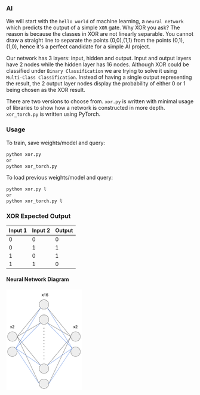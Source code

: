### AI
We will start with the `hello world` of machine learning, a `neural network` which predicts the output of a simple `XOR` gate.
Why XOR you ask? The reason is because the classes in XOR are not linearly separable. You cannot draw a straight line to separate the 
points (0,0),(1,1) from the points (0,1),(1,0), hence it's a perfect candidate for a simple AI project.

Our network has 3 layers: input, hidden and output. Input and output layers have 2 nodes while the hidden layer has 16 nodes. Although XOR could be classified under `Binary Classification` we are trying to solve it using `Multi-Class Classification`. Instead of having a single output representing the result, the 2 output layer nodes display the probability of either 0 or 1 being chosen as the XOR result.

There are two versions to choose from. `xor.py` is written with minimal usage of libraries to show how a network is constructed in more depth. `xor_torch.py` is written using PyTorch.

### Usage
To train, save weights/model and query:
```
python xor.py
or
python xor_torch.py
```
To load previous weights/model and query:
```
python xor.py l
or
python xor_torch.py l
```

### XOR Expected Output
| Input 1 | Input 2 | Output |
|---------|---------|--------|
| 0       | 0       | 0      |
| 0       | 1       | 1      |
| 1       | 0       | 1      |
| 1       | 1       | 0      |

#### Neural Network Diagram
<img src="images/diagram.png" width="40%" />
